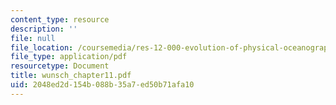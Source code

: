 ```yaml
---
content_type: resource
description: ''
file: null
file_location: /coursemedia/res-12-000-evolution-of-physical-oceanography-spring-2007/2048ed2d154b088b35a7ed50b71afa10_wunsch_chapter11.pdf
file_type: application/pdf
resourcetype: Document
title: wunsch_chapter11.pdf
uid: 2048ed2d-154b-088b-35a7-ed50b71afa10
---
```

